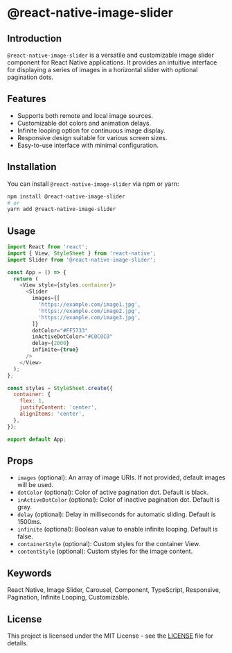 
# @react-native-image-slider

## Introduction
`@react-native-image-slider` is a versatile and customizable image slider component for React Native applications. It provides an intuitive interface for displaying a series of images in a horizontal slider with optional pagination dots.

## Features
- Supports both remote and local image sources.
- Customizable dot colors and animation delays.
- Infinite looping option for continuous image display.
- Responsive design suitable for various screen sizes.
- Easy-to-use interface with minimal configuration.

## Installation
You can install `@react-native-image-slider` via npm or yarn:

```bash
npm install @react-native-image-slider
# or
yarn add @react-native-image-slider
```

## Usage
```javascript
import React from 'react';
import { View, StyleSheet } from 'react-native';
import Slider from '@react-native-image-slider';

const App = () => {
  return (
    <View style={styles.container}>
      <Slider
        images={[
          'https://example.com/image1.jpg',
          'https://example.com/image2.jpg',
          'https://example.com/image3.jpg',
        ]}
        dotColor="#FF5733"
        inActiveDotColor="#C0C0C0"
        delay={2000}
        infinite={true}
      />
    </View>
  );
};

const styles = StyleSheet.create({
  container: {
    flex: 1,
    justifyContent: 'center',
    alignItems: 'center',
  },
});

export default App;
```

## Props
- `images` (optional): An array of image URIs. If not provided, default images will be used.
- `dotColor` (optional): Color of active pagination dot. Default is black.
- `inActiveDotColor` (optional): Color of inactive pagination dot. Default is gray.
- `delay` (optional): Delay in milliseconds for automatic sliding. Default is 1500ms.
- `infinite` (optional): Boolean value to enable infinite looping. Default is false.
- `containerStyle` (optional): Custom styles for the container View.
- `contentStyle` (optional): Custom styles for the image content.

## Keywords
React Native, Image Slider, Carousel, Component, TypeScript, Responsive, Pagination, Infinite Looping, Customizable.

## License
This project is licensed under the MIT License - see the [LICENSE](LICENSE) file for details.
```
